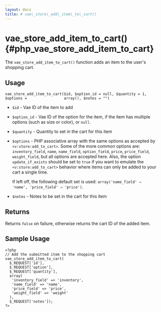 ```yaml
---
layout: docs
title: # vae\_store\_add\_item\_to\_cart()
---
```


# vae\_store\_add\_item\_to\_cart() {#php_vae_store_add_item_to_cart}

The `vae_store_add_item_to_cart()` function adds an item to the user's
shopping cart.

## Usage

`vae_store_add_item_to_cart($id, $option_id = null, $quantity = 1, $options =                 array(), $notes = "")`

-   `$id` - Vae ID of the item to add

-   `$option_id` - Vae ID of the option for the item, if the item has
    multiple options (such as size or color), or `null`.

-   `$quantity` - Quantity to set in the cart for this item

-   `$options` - PHP associative array with the same options as accepted
    by `<v:store:add_to_cart>`. Some of the more common options are:
    `inventory_field`, `name`, `name_field`, `option_field`, `price`,
    `price_field`, `weight_field`, but all options are accepted here.
    Also, the option `update_if_exists` should be set to `true` if you
    want to emulate the `<v:store:add_to_cart>` behavior where items can
    only be added to your cart a single time.

    If left off, the following default set is used:
    `array('name_field' ⇒                         'name', 'price_field' ⇒ 'price')`.

-   `$notes` - Notes to be set in the cart for this item

## Returns

Returns `false` on failure, otherwise returns the cart ID of the added
item.

## Sample Usage

    <?php 
    // Add the submitted item to the shopping cart
    vae_store_add_item_to_cart(
      $_REQUEST['id'], 
      $_REQUEST['option'], 
      $_REQUEST['quantity'], 
      array(
       'inventory_field' => 'inventory',
       'name_field' => 'name',
       'price_field' => 'price',
       'weight_field' => 'weight'
      ),
      $_REQUEST['notes']);
    ?>
